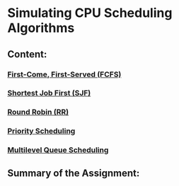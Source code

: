 ﻿# Simulating CPU Scheduling Algorithms

## Content:

### [First-Come, First-Served (FCFS)](https://github.com/pwpx/Simulating-CPU-Scheduling-Algorithms/blob/78226c0061e53be58a41ac6655e0be0a9b833abe/ConsoleApp1/md/FCFS.md)
### [Shortest Job First (SJF)](https://github.com/pwpx/Simulating-CPU-Scheduling-Algorithms/blob/78226c0061e53be58a41ac6655e0be0a9b833abe/ConsoleApp1/md/SJF.md)
### [Round Robin (RR)](https://github.com/pwpx/Simulating-CPU-Scheduling-Algorithms/blob/78226c0061e53be58a41ac6655e0be0a9b833abe/ConsoleApp1/md/RR.md)
### [Priority Scheduling](https://github.com/pwpx/Simulating-CPU-Scheduling-Algorithms/blob/78226c0061e53be58a41ac6655e0be0a9b833abe/ConsoleApp1/md/PriorityScheduling.md)
### [Multilevel Queue Scheduling](https://github.com/pwpx/Simulating-CPU-Scheduling-Algorithms/blob/78226c0061e53be58a41ac6655e0be0a9b833abe/ConsoleApp1/md/MQScheduling.md)

## Summary of the Assignment:

